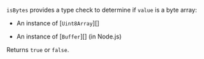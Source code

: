`isBytes` provides a type check to determine if `value` is a byte array:

- An instance of [`Uint8Array`][]

- An instance of [`Buffer`][] (in Node.js)

Returns `true` or `false`.
